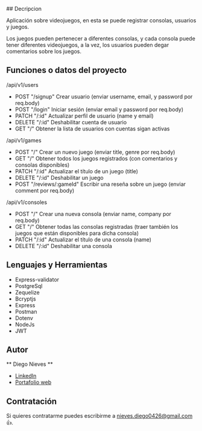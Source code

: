 ﻿﻿## Decripcion

Aplicación sobre videojuegos, en esta se puede registrar consolas, usuarios y juegos.

Los juegos pueden pertenecer a diferentes consolas, y cada consola puede tener diferentes videojuegos, a la vez, los usuarios pueden degar comentarios sobre los juegos.

## Funciones o datos del proyecto

/api/v1/users

- POST "/signup" Crear usuario (enviar username, email, y password por req.body)
- POST "/login" Iniciar sesión (enviar email y password por req.body)
- PATCH "/:id" Actualizar perfil de usuario (name y email)
- DELETE "/:id" Deshabilitar cuenta de usuario
- GET "/" Obtener la lista de usuarios con cuentas sigan activas

/api/v1/games

- POST "/" Crear un nuevo juego (enviar title, genre por req.body)
- GET "/" Obtener todos los juegos registrados (con comentarios y consolas disponibles)
- PATCH "/:id" Actualizar el título de un juego (title)
- DELETE "/:id" Deshabilitar un juego
- POST "/reviews/:gameId" Escribir una reseña sobre un juego (enviar comment por req.body)

/api/v1/consoles

- POST "/" Crear una nueva consola (enviar name, company por req.body)
- GET "/" Obtener todas las consolas registradas (traer también los juegos que están disponibles para dicha consola)
- PATCH "/:id" Actualizar el título de una consola (name)
- DELETE "/:id" Deshabilitar una consola

## Lenguajes y Herramientas

- Express-validator
- PostgreSql
- Zequelize
- Bcryptjs
- Express
- Postman
- Dotenv
- NodeJs
- JWT

## Autor

** Diego Nieves **

- [LinkedIn](https://www.linkedin.com/in/diego-nieves-04b409242/)
- [Portafolio web](https://nvs-dlc.netlify.app)

## Contratación

Si quieres contratarme puedes escribirme a nieves.diego0426@gmail.com 👍.
